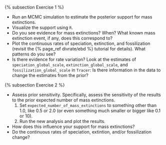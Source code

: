 {% subsection Exercise 1 %}

- Run an MCMC simulation to estimate the posterior support for mass extinctions.
- Visualize the support using `R`.
- Do you see evidence for mass extinctions? When? What known mass extinction event, if any, does this correspond to?
- Plot the continuous rates of speciation, extinction, and fossilization (revisit the {% page_ref divrate/ebd %} tutorial for details). What patterns do you see?
- Is there evidence for rate variation? Look at the estimates of `speciation_global_scale`, `extinction_global_scale`, and `fossilization_global_scale` in `Tracer`: Is there information in the data to change the estimates from the prior?

{% subsection Exercise 2 %}

- Assess prior sensitivity. Specifically, assess the sensitivity of the results to the prior expected number of mass extinctions.
	1. Set `expected_number_of_mass_extinctions` to something other than 1.0, like 0.5 or 2.0 (or even something much smaller or bigger like 0.1 or 10).
	2. Run the new analysis and plot the results.
- How does this influence your support for mass extinctions?
- Do the continuous rates of speciation, extintion, and/or fossilization change?
